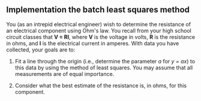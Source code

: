 ## Implementation the batch least squares method

You (as an intrepid electrical engineer) wish to determine the resistance of an electrical component using Ohm's law. You recall from your high school circuit classes that **V = RI**, where **V** is the voltage in volts, **R** is the resistance in ohms, and **I** is the electrical current in amperes. With data you have collected, your goals are to:

1. Fit a line through the origin (i.e., determine the parameter *a* for *y = ax*) to this data by using the method of least squares. You may assume that all measurements are of equal importance.

2. Consider what the best estimate of the resistance is, in ohms, for this component.
